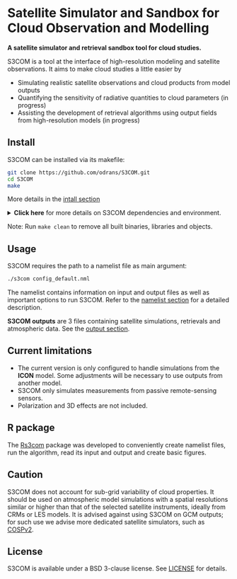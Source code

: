 
# Satellite Simulator and Sandbox for Cloud Observation and Modelling


**A satellite simulator and retrieval sandbox tool for cloud studies.**

S3COM is a tool at the interface of high-resolution modeling and satellite observations. It aims to make cloud studies a little easier by
- Simulating realistic satellite observations and cloud products from model outputs
- Quantifying the sensitivity of radiative quantities to cloud parameters (in progress)
- Assisting the development of retrieval algorithms using output fields from high-resolution models (in progress)

## Install

S3COM can be installed via its makefile:
```bash
git clone https://github.com/odrans/S3COM.git
cd S3COM
make
```

More details in the [intall section](docs/install.md)

<details>
  <summary> <b>Click here</b> for more details on S3COM dependencies and environment.</summary>

**Dependencies**

The following dependencies are needed and require path adjustments in the Makefile:
- [NetCDF4](https://www.unidata.ucar.edu/software/netcdf/) (C and Fortran)
  - **Makefile path:** `PATH_NETCDF_C`, `PATH_NETCDF_F`
- [HDF5](https://www.hdfgroup.org/solutions/hdf5/)
  - **Makefile path:** `PATH_HDF5`
- [RTTOV](https://nwp-saf.eumetsat.int/site/software/rttov)
  - RTTOV v13 is the main radiative transfer code in S3COM.
  - **Makefile path:** `PATH_RTTOV`
  - **Notes:**
    - RTTOV can be installed following these [instructions](https://nwp-saf.eumetsat.int/site/software/rttov/rttov-v13/#Installing_RTTOV_v132). Note that it requires NetCDF4 and HDF5 to be explicitely linked in its `build/Makefile.local` file before running `rttov_compile.sh`.
    - Depending on the spectrum of simulated instruments, adequate [coefficient files](https://nwp-saf.eumetsat.int/site/software/rttov/download/coefficients/coefficient-download/) and [BRDF / emissivity atlases](https://nwp-saf.eumetsat.int/site/software/rttov/download/#Emissivity_BRDF_atlas_data) should be downloaded and included in the RTTOV repository.
    - Following RTTOV recommendations, it is advised to raise the system stack size: `ulimit -s unlimited`.

All Makefile paths refer to base repositories giving access to libraries, objects and binaries.

**Environment**
  
`PATH_S3COM` should be set in Makefile to indicate where S3COM is installed.

[The environment section](docs/environment.md) provides advised settings on specific supercomputers.

</details>

Note: Run `make clean` to remove all built binaries, libraries and objects.

## Usage

S3COM requires the path to a namelist file as main argument:

```bash
./s3com config_default.nml
```
The namelist contains information on input and output files as well as important options to run S3COM. Refer to the [namelist section](docs/namelist.md) for a detailed description.


**S3COM outputs** are 3 files containing satellite simulations, retrievals and atmospheric data. See the [output section](docs/outputs.md).


## Current limitations

- The current version is only configured to handle simulations from the **ICON** model. Some adjustments will be necessary to use outputs from another model. 
- S3COM only simulates measurements from passive remote-sensing sensors.
- Polarization and 3D effects are not included.

## R package

The [Rs3com](https://github.com/odrans/Rs3com) package was developed to conveniently create namelist files, run the algorithm, read its input and output and create basic figures.

## Caution

S3COM does not account for sub-grid variability of cloud properties. It should be used on atmospheric model simulations with a spatial resolutions similar or higher than that of the selected satellite instruments, ideally from CRMs or LES models. It is advised against using S3COM on GCM outputs; for such use we advise more dedicated satellite simulators, such as [COSPv2](https://github.com/CFMIP/COSPv2.0). 

## License

S3COM is available under a BSD 3-clause license. See [LICENSE](https://github.com/odrans/S3COM/blob/main/LICENSE) for details.

